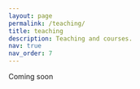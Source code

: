 ```yaml
---
layout: page
permalink: /teaching/
title: teaching
description: Teaching and courses.
nav: true
nav_order: 7
---
```


Coming soon
